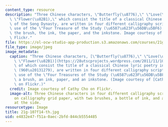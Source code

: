 ```yaml
---
content_type: resource
description: "Three Chinese characters, \"Butterfly(\u8776),\" \"Love(\u6200),\" and\
  \ \"Flower(\u82B1),\" which consist the title of a classical Chinese lyric poetry\
  \ of the Song Dynasty, are written in four different calligraphy scripts, with the\
  \ use of the \"Four Treasure of the Study (\u6587\u623F\u56DB\u5BF6),\" including\
  \ the brush, the ink, the paper, and the inkstone. Image courtesy of Cathy Cho on\
  \ Flickr."
file: https://ol-ocw-studio-app-production.s3.amazonaws.com/courses/21g-107-chinese-i-streamlined-fall-2014/e4832e47f51a0aec2bfd844cb5554485_21g-107f14-th.jpg
file_type: image/jpeg
image_metadata:
  caption: "Three Chinese characters, [\"Butterfly(\u8776),\" \"Love(\u6200),\" and\
    \ \"Flower(\u82B1)](https://28utscprojects.wordpress.com/2011/11/10/s028/),\"\
    \ of which consist the title of a classical Chinese lyric poetry in the Song Dynasty\
    \ (960\u20131279), are written in four different calligraphy scripts, with the\
    \ use of the \"Four Treasures of the Study (\u6587\u623F\u56DB\u5BF6),\" including\
    \ a brush, an ink, paper, and an inkstone. (Image courtesy of [Cathy Cho](https://www.flickr.com/photos/cathy_cho/14795506723/)\
    \ on Flickr.)"
  credit: Image courtesy of Cathy Cho on Flickr.
  image-alt: Three Chinese characters in four different calligraphy scripts written
    on calligraphy grid paper, with two brushes, a bottle of ink, and an inkstone
    at the side.
resourcetype: Image
title: 21g-107f14-th.jpg
uid: e4832e47-f51a-0aec-2bfd-844cb5554485
---
```

